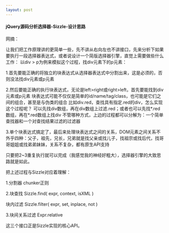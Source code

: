 ```yaml
---
layout: post
---
```


<h4>jQuery源码分析选择器-Sizzle-设计思路</h4>

网摘：

让我们把工作原理讲的更简单一些，先不讲从右向左也不讲接口，先来分析下如果要执行一段选择器表达式，或者说设计一个简版选择器引擎，直觉上需要做些什么工作：
以div > p为例来模拟这个过程，找div元素下的p元素：

1.首先要能正确的将独立的块表达式从选择器表达式中分割出来，这是必须的，否则没法找div元素或p元素

2.然后要能正确的执行块表达式，无论是left>right或right>left，首先要能找到div元素或p元素
块表达式可能不仅仅是简单的id/name/tag/class，也可能是它们之间的组合，甚至是与伪类的组合
比如div.red，查找具有指定.red的div，怎么实现这个过程呢？
可以先找div数组，再在div数组上过滤.red；或者也可以先找*.red数组，再在*.red数组上找div
不管哪种方式，上边的过程都可以分解为：一个简单查找器和一个对查找结果过滤的过滤器

3.单个块表达式搞定了，最后来处理块表达式之间的关系，DOM元素之间关系不外乎四种：父子，祖先，兄长，兄弟就是找父亲或找儿子，找祖宗或找后代，找哥哥姐姐或找弟弟妹妹，关系不复杂，都有原生API支持

只要把2~3重复执行就可以完成（我感觉我的神经好粗大），选择器引擎的大致思路就是如此。

把上述过程与Sizzle对应着理解：

1.分割器 chunker正则

2.块查找 Sizzle.find( expr, context, isXML )

   块内过滤 Sizzle.filter( expr, set, inplace, not )
   
3.块间关系过滤 Expr.relative

这三个接口正是Sizzle实现的核心API。 